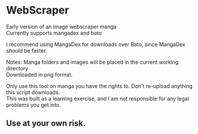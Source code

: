 # WebScraper
Early version of an image webscraper manga  
Currently supports mangadex and bato

I recommend using MangaDex for downloads over Bato, since MangaDex *should* be faster. 

Notes: Manga folders and images will be placed in the current working directory   
Downloaded in png format.

Only use this tool on manga you have the rights to. Don't re-upload anything this script downloads.   
This was built as a learning exercise, and I am not responsible for any legal problems you get into.  
## Use at your own risk.
